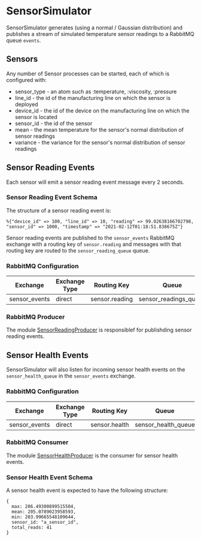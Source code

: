 # SensorSimulator

SensorSimulator generates (using a normal / Gaussian distribution) and publishes a stream of
simulated temperature sensor readings to a RabbitMQ queue `events`.

## Sensors
Any number of Sensor processes can be started, each of which is configured with: 
* sensor_type - an atom such as :temperature, :viscosity, :pressure
* line_id - the id of the manufacturing line on which the sensor is deployed
* device_id - the id of the device on the manufacturing line on which the sensor is located
* sensor_id - the id of the sensor
* mean - the mean temperature for the sensor's normal distribution of sensor readings
* variance - the variance for the sensor's normal distribution of sensor readings

## Sensor Reading Events

Each sensor will emit a sensor reading event message every 2 seconds.

### Sensor Reading Event Schema
The structure of a sensor reading event is:
```
%{"device_id" => 100, "line_id" => 10, "reading" => 99.02638166702798, "sensor_id" => 1000, "timestamp" => "2021-02-12T01:18:51.838675Z"}
```

Sensor reading events are published to the `sensor_events` RabbitMQ exchange with a routing key of `sensor.reading` and messages with that routing key are routed to the `sensor_reading_queue` queue.

### RabbitMQ Configuration
| Exchange | Exchange Type | Routing Key | Queue |
| -------- | ---- | ----------- | ----- |
| sensor_events | direct | sensor.reading | sensor_readings_queue |

### RabbitMQ Producer
The module [SensorReadingProducer](lib/sensor_simulator/messaging/sensor_reading_producer.ex) is responsiblef for publishding sensor reading events.

## Sensor Health Events

SensorSimulator will also listen for incoming sensor health events on the `sensor_health_queue` in the `sensor_events` exchange.

### RabbitMQ Configuration
| Exchange | Exchange Type | Routing Key | Queue |
| -------- | ---- | ----------- | ----- |
| sensor_events | direct | sensor.health | sensor_health_queue |

### RabbitMQ Consumer
The module [SensorHealthProducer](lib/sensor_simulator/messaging/sensor_health_consumer.ex) is the consumer for sensor health events.

### Sensor Health Event Schema
A sensor health event is expected to have the following structure:

```
{
  max: 206.49300899515504, 
  mean: 205.0789023958593,
  min: 203.99665548109644,
  sensor_id: "a_sensor_id",
  total_reads: 41
}
```